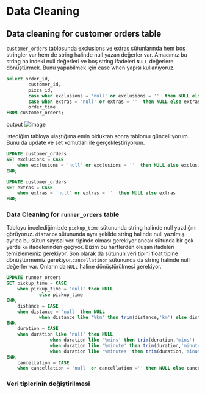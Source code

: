 # Data Cleaning

## Data cleaning for customer orders table

`customer_orders` tablosunda exclusions ve extras sütunlarında hem boş stringler var hem de string halinde null yazan değerler var. Amacımız bu string halindeki null değerleri ve boş string ifadeleri `NULL` değerlere dönüştürmek. Bunu yapabilmek için case when yapısı kullanıyoruz.

```sql
select order_id,
		customer_id,
		pizza_id,
		case when exclusions = 'null' or exclusions = ''  then NULL else exclusions END as exclusions,
		case when extras = 'null' or extras = ''  then NULL else extras END as extras,
		order_time
FROM customer_orders;
```
output 
![image](https://github.com/user-attachments/assets/c5775798-a74d-4bc9-85c7-bf79f6b170f9)

istediğim tabloya ulaştığıma emin olduktan sonra tablomu güncelliyorum. Bunu da update ve set komutları ile gerçekleştiriyorum. 

```sql
UPDATE customer_orders
SET exclusions = CASE
    when exclusions = 'null' or exclusions = ''  then NULL else exclusions
END; 

UPDATE customer_orders
SET extras = CASE
    when extras = 'null' or extras = ''  then NULL else extras
END; 
```
### Data Cleaning for `runner_orders` table

Tabloyu incelediğimizde `pickup_time` sütununda string halinde null yazdığını görüyoruz. `distance` sütununda aynı şekilde string halinde null yazılmış. ayrıca bu sütun sayısal veri tipinde olması gerekiyor ancak sütunda bir çok yerde `km` ifadelerinden geçiyor. Bizim bu harflerden oluşan ifadeleri temizlememiz gerekiyor.  Son olarak da sütunun veri tipini float tipine dönüştürmemiz gerekiyor.`cancellatinon` sütununda da string halinde null değerler var. Onların da `NULL` haline dönüştürülmesi gerekiyor.

```sql
UPDATE runner_orders
SET pickup_time = CASE
    when pickup_time = 'null' then NULL 
			else pickup_time 
END,
    distance = CASE
    when distance = 'null' then NULL
			when distance like '%km' then trim(distance,'km') else distance
END,
    duration = CASE
    when duration like 'null' then NULL
				when duration like '%mins' then trim(duration,'mins')
				when duration like '%minute' then trim(duration,'minute')
				when duration like '%minutes' then trim(duration,'minutes') else duration
END,
	cancellation = CASE
	when cancellation = 'null' or cancellation ='' then NULL else cancellation END;

```

### Veri tiplerinin değiştirilmesi

